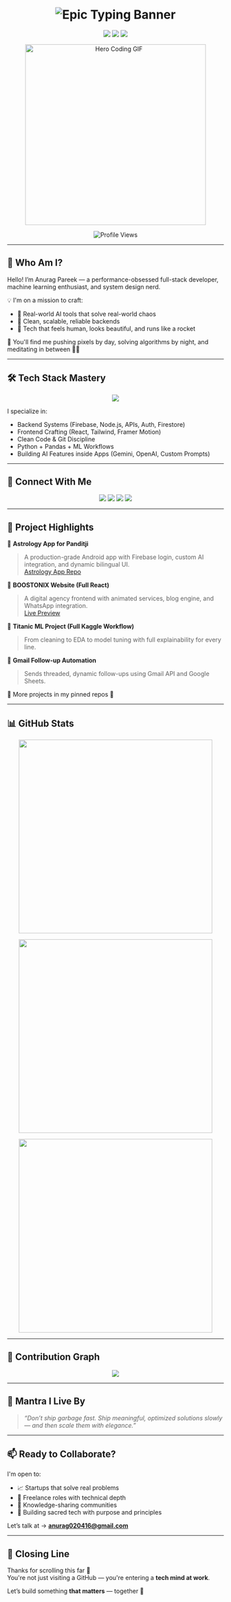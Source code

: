 <!-- 🎬 Cinematic Typing Banner -->
<h1 align="center">
  <img 
    src="https://readme-typing-svg.demolab.com?font=Fira+Code&weight=700&size=26&pause=1200&color=F7F7F7&background=0A0A0A00&center=true&vCenter=true&width=1000&lines=Hi%2C+I'm+Anurag+Pareek+%F0%9F%9A%80;Engineer+of+Ideas+%7C+Craftsman+of+Code+%7C+Architect+of+Systems.;I+build+products+with+clean+architecture+and+AI-driven+logic.;Full-Stack+Developer+%7C+ML+Explorer+%7C+Data+Science.;Welcome+to+my+Coding+Universe+%E2%9C%A8;Let%E2%80%99s+build+impact+with+code+that+lasts."
    alt="Epic Typing Banner"
  />
</h1>

<!-- 🧠 Value Pillars -->
<p align="center">
  <img src="https://img.shields.io/badge/Mindset-Builders%20Not%20Tinkerers-%230a0a0a" />
  <img src="https://img.shields.io/badge/Vision-Code%20That%20Solves%2C%20Not%20Just%20Runs-%230a0a0a" />
  <img src="https://img.shields.io/badge/Mission-Tech%20That%20Elevates%20Lives-%230a0a0a" />
</p>

<!-- 👨‍🚀 Hero GIF -->
<p align="center">
  <img src="https://media.giphy.com/media/qgQUggAC3Pfv687qPC/giphy.gif" width="420" alt="Hero Coding GIF">
</p>

<!-- 📈 Profile Views -->
<p align="center"> 
  <img src="https://komarev.com/ghpvc/?username=krsna016&label=Profile%20views&color=0e75b6&style=flat" alt="Profile Views" />
</p>

---

## 🧬 Who Am I?

Hello! I’m Anurag Pareek — a performance-obsessed full-stack developer, machine learning enthusiast, and system design nerd.

💡 I'm on a mission to craft:
- 🚀 Real-world AI tools that solve real-world chaos  
- 🧠 Clean, scalable, reliable backends  
- 🔐 Tech that feels human, looks beautiful, and runs like a rocket  

💬 You'll find me pushing pixels by day, solving algorithms by night, and meditating in between 🧘‍♂️

---

## 🛠️ Tech Stack Mastery

<p align="center">
  <img src="https://skillicons.dev/icons?i=python,java,cpp,js,react,firebase,mysql,git,github,linux,vscode" />
</p>

I specialize in:
- Backend Systems (Firebase, Node.js, APIs, Auth, Firestore)  
- Frontend Crafting (React, Tailwind, Framer Motion)  
- Clean Code & Git Discipline  
- Python + Pandas + ML Workflows  
- Building AI Features inside Apps (Gemini, OpenAI, Custom Prompts)

---

## 🔗 Connect With Me

<p align="center">
  <a href="https://www.linkedin.com/in/016anuragpareek"><img src="https://img.shields.io/badge/LinkedIn-%230077B5?style=for-the-badge&logo=linkedin&logoColor=white"/></a>
  <a href="https://leetcode.com/krsna_016/"><img src="https://img.shields.io/badge/LeetCode-%230a0a0a?style=for-the-badge&logo=leetcode&logoColor=white"/></a>
  <a href="https://stackoverflow.com/users/19687441/016anuragpareek"><img src="https://img.shields.io/badge/StackOverflow-%23F58025?style=for-the-badge&logo=stackoverflow&logoColor=white"/></a>
  <a href="https://www.hackerrank.com/profile/Anurag_16"><img src="https://img.shields.io/badge/HackerRank-%2311B584?style=for-the-badge&logo=hackerrank&logoColor=white"/></a>
</p>

---

## 🧪 Project Highlights

🌟 **Astrology App for Panditji**  
> A production-grade Android app with Firebase login, custom AI integration, and dynamic bilingual UI.  
[Astrology App Repo](https://github.com/krsna016/astrology-app)

🌟 **BOOSTONIX Website (Full React)**  
> A digital agency frontend with animated services, blog engine, and WhatsApp integration.  
[Live Preview](https://boostonix.agency)

🌟 **Titanic ML Project (Full Kaggle Workflow)**  
> From cleaning to EDA to model tuning with full explainability for every line.  

🌟 **Gmail Follow-up Automation**  
> Sends threaded, dynamic follow-ups using Gmail API and Google Sheets.  

🔧 More projects in my pinned repos 🔽

---

## 📊 GitHub Stats

<p align="center">
  <img width="450" src="https://github-readme-stats.vercel.app/api?username=krsna016&show_icons=true&theme=radical&bg_color=0a0a0a&text_color=ffffff" />
</p>
<p align="center">
  <img width="450" src="https://github-readme-streak-stats.herokuapp.com/?user=krsna016&theme=dark&fire=FFDD00&ring=FFDD00" />
</p>
<p align="center">
  <img width="450" src="https://github-readme-stats.vercel.app/api/top-langs/?username=krsna016&layout=compact&theme=tokyonight&bg_color=0a0a0a&text_color=ffffff" />
</p>

---

## 🔁 Contribution Graph

<p align="center">
  <img src="https://github-readme-activity-graph.vercel.app/graph?username=krsna016&theme=react-dark&bg_color=0a0a0a&color=ffffff&line=00ffe4&point=ffffff" />
</p>

---

## 🎯 Mantra I Live By

> _“Don’t ship garbage fast. Ship meaningful, optimized solutions slowly — and then scale them with elegance.”_

---

## 📫 Ready to Collaborate?

I'm open to:
- 📈 Startups that solve real problems  
- 🧩 Freelance roles with technical depth  
- 🧠 Knowledge-sharing communities  
- 🤝 Building sacred tech with purpose and principles

Let’s talk at → **anurag020416@gmail.com**

---

## 🧠 Closing Line

Thanks for scrolling this far 🙏  
You're not just visiting a GitHub — you're entering a **tech mind at work**.

Let’s build something **that matters** — together 🚀

